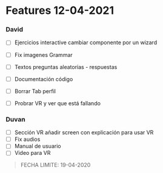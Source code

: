 # Features 12-04-2021

### David
- [ ] Ejercicios interactive cambiar componente por un wizard
- [ ] Fix imagenes Grammar
- [ ] Textos preguntas aleatorias  - respuestas
- [ ] Documentación código
- [ ] Borrar Tab perfil
- [ ] Probrar VR y ver que está fallando


### Duvan
- [ ] Sección VR añadir screen con explicación para usar VR
- [ ] Fix audios
- [ ] Manual de usuario
- [ ] Video para VR

> FECHA LIMITE: 19-04-2020
